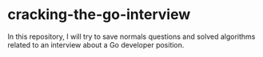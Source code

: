 # cracking-the-go-interview
In this repository, I will try to save normals questions and solved algorithms related to an interview about a Go developer position.
